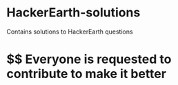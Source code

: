 # HackerEarth-solutions
Contains solutions to HackerEarth questions

# $$ Everyone is requested to contribute to make it better

